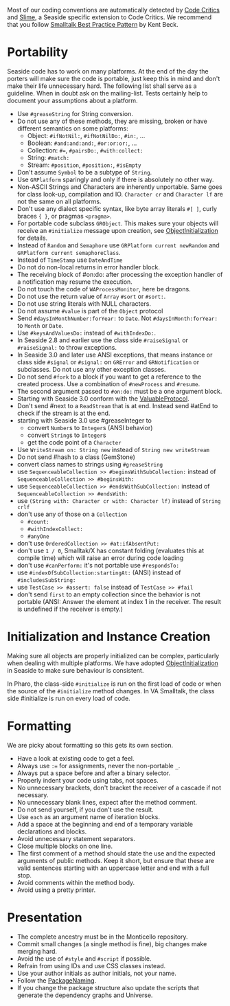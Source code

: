 Most of our coding conventions are automatically detected by [Code Critics](http://st-www.cs.uiuc.edu/users/brant/Refactory/Lint.html) and [Slime](http://www.lukas-renggli.ch/blog/slime), a Seaside specific extension to Code Critics. We recommend that you follow [Smalltalk Best Practice Pattern](http://www.amazon.com/Smalltalk-Best-Practice-Patterns-Kent/dp/013476904X) by Kent Beck.

# Portability #

Seaside code has to work on many platforms. At the end of the day the porters will make sure the code is portable, just keep this in mind and don't make their life unnecessary hard. The following list shall serve as a guideline. When in doubt ask on the mailing-list. Tests certainly help to document your assumptions about a platform.

  * Use `#greaseString` for String conversion.
  * Do not use any of these methods, they are missing, broken or have different semantics on some platforms:
    * Object: `#ifNotNil:`, `#ifNotNilDo:`, `#in:`, ...
    * Boolean: `#and:and:and:`, `#or:or:or:`, ...
    * Collection: `#=`, `#pairsDo:`, `#with:collect:`
    * String: `#match:`
    * Stream: `#position`, `#position:`, `#isEmpty`
  * Don't assume `Symbol` to be a subtype of `String`.
  * Use `GRPlatform` sparingly and only if there is absolutely no other way.
  * Non-ASCII Strings and Characters are inherently unportable. Same goes for class look-up, compilation and IO. `Character cr` and `Character lf` are not the same on all platforms.
  * Don't use any dialect specific syntax, like byte array literals `#[ ]`, curly braces `{ }`, or pragmas `<pragma>`.
  * For portable code subclass `GRObject`. This makes sure your objects will receive an `#initialize` message upon creation, see [ObjectInitialization](ObjectInitialization) for details.
  * Instead of `Random` and `Semaphore` use `GRPlatform current newRandom` and `GRPlatform current semaphoreClass`.
  * Instead of `TimeStamp` use `DateAndTime`
  * Do not do non-local returns in error handler block.
  * The receiving block of #on:do: after processing the exception handler of a notification may resume the execution.
  * Do not touch the code of `WAProcessMonitor`, here be dragons.
  * Do not use the return value of `Array` `#sort` or `#sort:`.
  * Do not use string literals with NULL characters.
  * Do not assume `#value` is part of the `Object` protocol
  * Send `#daysInMonthNumber:forYear:` to `Date`. Not `#daysInMonth:forYear:` to `Month` or `Date`.
  * Use `#keysAndValuesDo:` instead of `#withIndexDo:`.
  * In Seaside 2.8 and earlier use the class side `#raiseSignal` or `#raiseSignal:` to throw exceptions.
  * In Seaside 3.0 and later use ANSI exceptions, that means instance or class side `#signal` or `#signal:` on `GRError` and `GRNotification` or subclasses. Do not use any other exception classes.
  * Do not send `#fork` to a block if you want to get a reference to the created process. Use a combination of `#newProcess` and `#resume`.
  * The second argument passed to `#on:do:` must be a one argument block.
  * Starting with Seaside 3.0 conform with the [ValuableProtocol](ValuableProtocol).
  * Don't send #next to a `ReadStream` that is at end. Instead send #atEnd to check if the stream is at the end.
  * starting with Seaside 3.0 use #greaseInteger to
    * convert `Number`s to `Integer`s (ANSI behavior)
    * convert `String`s to `Integer`s
    * get the code point of a `Character`
  * Use `WriteStream on: String new` instead of `String new writeStream`
  * Do not send #hash to a class (GemStone)
  * convert class names to strings using `#greaseString`
  * use `SequenceableCollection >> #beginsWithSubCollection:` instead of `SequenceableCollection >> #beginsWith:`
  * use `SequenceableCollection >> #endsWithSubCollection:` instead of `SequenceableCollection >> #endsWith:`
  * use `(String with: Character cr with: Character lf)` instead of `String crlf`
  * don't use any of those on a `Collection`
    * `#count:`
    * `#withIndexCollect:`
    * `#anyOne`
  * don't use `OrderedCollection >> #at:ifAbsentPut:`
  * don't use `1 / 0`, Smalltak/X has constant folding (evaluates this at compile time) which will raise an error during code loading
  * don't use `#canPerform:` it's not portable use `#respondsTo:`
  * use `#indexOfSubCollection:startingAt:` (ANSI) instead of `#includesSubString:`
  * use `TestCase >> #assert: false` instead of `TestCase >> #fail`
  * don't send `first` to an empty collection since the behavior is not portable (ANSI: Answer the element at index 1 in the receiver. The result is undefined if the receiver is empty.)

# Initialization and Instance Creation #

Making sure all objects are properly initialized can be complex, particularly when dealing with multiple platforms. We have adopted [ObjectInitialization](ObjectInitialization) in Seaside to make sure behaviour is consistent.

In Pharo, the class-side `#initialize` is run on the first load of code or when 
the source of the `#initialize` method changes. In VA Smalltalk, the class side #initialize is run on every load of code.

# Formatting #

We are picky about formatting so this gets its own section.

  * Have a look at existing code to get a feel.
  * Always use `:=` for assignments, never the non-portable `_`.
  * Always put a space before and after a binary selector.
  * Properly indent your code using tabs, not spaces.
  * No unnecessary brackets, don't bracket the receiver of a cascade if not necessary.
  * No unnecessary blank lines, expect after the method comment.
  * Do not send yourself, if you don't use the result.
  * Use `each` as an argument name of iteration blocks.
  * Add a space at the beginning and end of a temporary variable declarations and blocks.
  * Avoid unnecessary statement separators.
  * Close multiple blocks on one line.
  * The first comment of a method should state the use and the expected arguments of public methods. Keep it short, but ensure that these are valid sentences starting with an uppercase letter and end with a full stop.
  * Avoid comments within the method body.
  * Avoid using a pretty printer.

# Presentation #
  * The complete ancestry must be in the Monticello repository.
  * Commit small changes (a single method is fine), big changes make merging hard.
  * Avoid the use of `#style` and `#script` if possible.
  * Refrain from using IDs and use CSS classes instead.
  * Use your author initials as author initials, not your name.
  * Follow the [PackageNaming](PackageNaming).
  * If you change the package structure also update the scripts that generate the dependency graphs and Universe.
